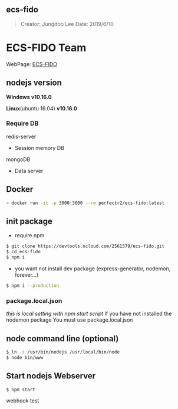 ## ecs-fido
> Creator: Jungdoo Lee
> Date: 2019/6/10

# ECS-FIDO Team
WebPage: [ECS-FIDO](http://www.ecs-fido.com:3000)

## nodejs version
__Windows__ __v10.16.0__

__Linux__(ubuntu 16.04) __v10.16.0__

### Require DB
redis-server
* Session memory DB

mongoDB
* Data server

## Docker 
```bash
> docker run -it -p 3000:3000 --rm perfectr2/ecs-fido:latest
```

## __init package__
* require npm

```bash
$ git clone https://devtools.ncloud.com/2561579/ecs-fido.git	
$ cd ecs-fido
$ npm i
```
* you want not install dev package
(express-generator, nodemon, forever...)
```bash
$ npm i --production
```

### package.local.json
_this is local setting with npm start script_
If you have not installed the nodemon package
You must use package.local.json

## node command line (optional)
```bash
$ ln -s /usr/bin/nodejs /usr/local/bin/node
$ node bin/www
```

## __Start nodejs Webserver__

```bash
$ npm start
```

webhook test
